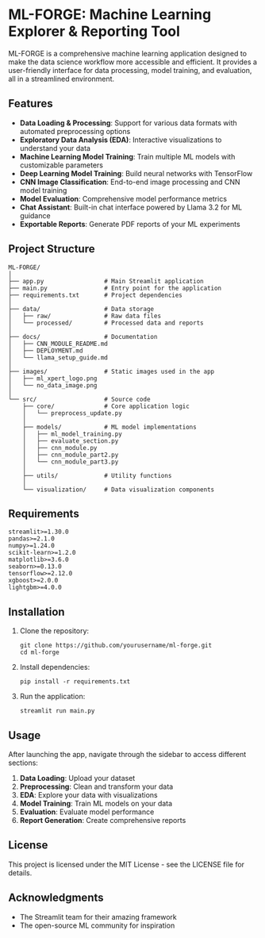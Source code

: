 # ML-FORGE: Machine Learning Explorer & Reporting Tool

ML-FORGE is a comprehensive machine learning application designed to make the data science workflow more accessible and efficient. It provides a user-friendly interface for data processing, model training, and evaluation, all in a streamlined environment.

## Features

- **Data Loading & Processing**: Support for various data formats with automated preprocessing options
- **Exploratory Data Analysis (EDA)**: Interactive visualizations to understand your data
- **Machine Learning Model Training**: Train multiple ML models with customizable parameters
- **Deep Learning Model Training**: Build neural networks with TensorFlow
- **CNN Image Classification**: End-to-end image processing and CNN model training
- **Model Evaluation**: Comprehensive model performance metrics
- **Chat Assistant**: Built-in chat interface powered by Llama 3.2 for ML guidance
- **Exportable Reports**: Generate PDF reports of your ML experiments

## Project Structure

```
ML-FORGE/
│
├── app.py                 # Main Streamlit application
├── main.py                # Entry point for the application
├── requirements.txt       # Project dependencies
│
├── data/                  # Data storage
│   ├── raw/               # Raw data files
│   └── processed/         # Processed data and reports
│
├── docs/                  # Documentation
│   ├── CNN_MODULE_README.md
│   ├── DEPLOYMENT.md
│   └── llama_setup_guide.md
│
├── images/                # Static images used in the app
│   ├── ml_xpert_logo.png
│   └── no_data_image.png
│
└── src/                   # Source code
    ├── core/              # Core application logic
    │   └── preprocess_update.py
    │
    ├── models/            # ML model implementations
    │   ├── ml_model_training.py
    │   ├── evaluate_section.py
    │   ├── cnn_module.py
    │   ├── cnn_module_part2.py
    │   └── cnn_module_part3.py
    │
    ├── utils/             # Utility functions
    │
    └── visualization/     # Data visualization components
```

## Requirements

```
streamlit>=1.30.0
pandas>=2.1.0
numpy>=1.24.0
scikit-learn>=1.2.0
matplotlib>=3.6.0
seaborn>=0.13.0
tensorflow>=2.12.0
xgboost>=2.0.0
lightgbm>=4.0.0
```

## Installation

1. Clone the repository:
   ```
   git clone https://github.com/yourusername/ml-forge.git
   cd ml-forge
   ```

2. Install dependencies:
   ```
   pip install -r requirements.txt
   ```

3. Run the application:
   ```
   streamlit run main.py
   ```

## Usage

After launching the app, navigate through the sidebar to access different sections:

1. **Data Loading**: Upload your dataset
2. **Preprocessing**: Clean and transform your data
3. **EDA**: Explore your data with visualizations
4. **Model Training**: Train ML models on your data
5. **Evaluation**: Evaluate model performance
6. **Report Generation**: Create comprehensive reports

## License

This project is licensed under the MIT License - see the LICENSE file for details.

## Acknowledgments

- The Streamlit team for their amazing framework
- The open-source ML community for inspiration
